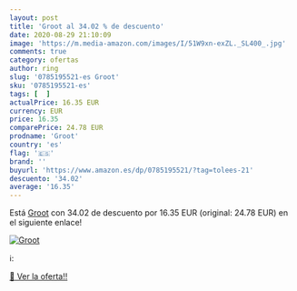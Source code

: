 ```yaml
---
layout: post
title: 'Groot al 34.02 % de descuento'
date: 2020-08-29 21:10:09
image: 'https://m.media-amazon.com/images/I/51W9xn-exZL._SL400_.jpg'
comments: true
category: ofertas
author: ring
slug: '0785195521-es Groot'
sku: '0785195521-es'
tags: [  ]
actualPrice: 16.35 EUR
currency: EUR
price: 16.35
comparePrice: 24.78 EUR
prodname: 'Groot'
country: 'es'
flag: '🇪🇸'
brand: ''
buyurl: 'https://www.amazon.es/dp/0785195521/?tag=tolees-21'
descuento: '34.02'
average: '16.35'
---
```


Está [Groot](https://www.amazon.es/dp/0785195521/?tag=tolees-21) con 34.02 de descuento por 16.35 EUR (original: 24.78 EUR) en el siguiente enlace!

[![Groot](https://m.media-amazon.com/images/I/51W9xn-exZL._SL400_.jpg)](https://www.amazon.es/dp/0785195521/?tag=tolees-21)

ℹ️:


[🛒 Ver la oferta!!](https://www.amazon.es/dp/0785195521/?tag=tolees-21)

